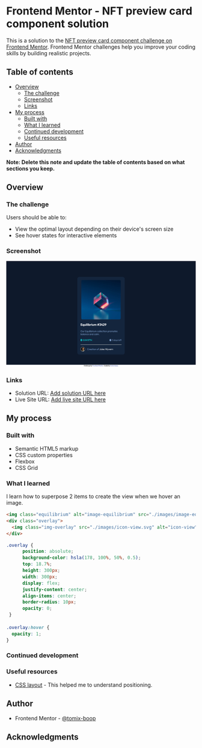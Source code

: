 # Frontend Mentor - NFT preview card component solution

This is a solution to the [NFT preview card component challenge on Frontend Mentor](https://www.frontendmentor.io/challenges/nft-preview-card-component-SbdUL_w0U). Frontend Mentor challenges help you improve your coding skills by building realistic projects. 

## Table of contents

- [Overview](#overview)
  - [The challenge](#the-challenge)
  - [Screenshot](#screenshot)
  - [Links](#links)
- [My process](#my-process)
  - [Built with](#built-with)
  - [What I learned](#what-i-learned)
  - [Continued development](#continued-development)
  - [Useful resources](#useful-resources)
- [Author](#author)
- [Acknowledgments](#acknowledgments)

**Note: Delete this note and update the table of contents based on what sections you keep.**

## Overview

### The challenge

Users should be able to:

- View the optimal layout depending on their device's screen size
- See hover states for interactive elements

### Screenshot

![](./screenshot.jpg)

### Links

- Solution URL: [Add solution URL here](https://your-solution-url.com)
- Live Site URL: [Add live site URL here](https://tomix-boop.github.io/nft-preview-card-challenge-frontendmentor/)

## My process

### Built with

- Semantic HTML5 markup
- CSS custom properties
- Flexbox
- CSS Grid

### What I learned

I learn how to superpose 2 items to create the view when we hover an image.

```html
<img class="equilibrium" alt="image-equilibrium" src="./images/image-equilibrium.jpg">
<div class="overlay">
  <img class="img-overlay" src="./images/icon-view.svg" alt="icon-view">
</div>
```
```css
.overlay {
      position: absolute;
      background-color: hsla(178, 100%, 50%, 0.5);
      top: 18.7%;
      height: 300px;
      width: 300px;
      display: flex;
      justify-content: center;
      align-items: center;
      border-radius: 10px;
      opacity: 0;
 }

.overlay:hover {
  opacity: 1;
}
```

### Continued development

### Useful resources

- [CSS layout](https://www.w3schools.com/css/css_positioning.asp) - This helped me to understand positioning.

## Author

- Frontend Mentor - [@tomix-boop](https://www.frontendmentor.io/profile/tomix-boop)


## Acknowledgments

